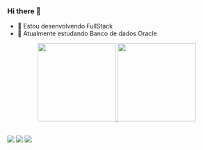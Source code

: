### Hi there 👋

- 🔭 Estou desenvolvendo FullStack
- 🌱 Atualmente estudando Banco de dados Oracle 

<div align="center">
  <a href="https://github.com/Gabriel-Nunes-dev">
  <img height="180em" src="https://github-readme-stats.vercel.app/api?username=Gabriel-Nunes-dev&show_icons=true&theme=dracula&include_all_commits=true&count_private=true"/>
  <img height="180em" src="https://github-readme-stats.vercel.app/api/top-langs/?username=Gabriel-Nunes-dev&layout=compact&langs_count=7&theme=dracula"/>
</div>
  
##
  
  <div> 
  <a href="https://instagram.com/gvbnss_" target="_blank"><img src="https://img.shields.io/badge/-Instagram-%23E4405F?style=for-the-badge&logo=instagram&logoColor=white" target="_blank"></a>
  <a href = "mailto:gabnunesdev@gmail.com"><img src="https://img.shields.io/badge/-Gmail-%23333?style=for-the-badge&logo=gmail&logoColor=white" target="_blank"></a>
  <a href="https://www.linkedin.com/in/gabriel-nunes-10176b222/" target="_blank"><img src="https://img.shields.io/badge/-LinkedIn-%230077B5?style=for-the-badge&logo=linkedin&logoColor=white" target="_blank"></a> 
